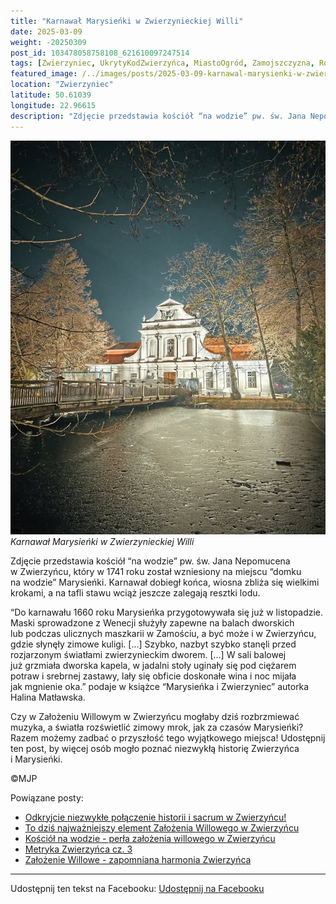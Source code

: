 ```yaml
---
title: "Karnawał Marysieńki w Zwierzynieckiej Willi"
date: 2025-03-09
weight: -20250309
post_id: 103478058758108_621610097247514
tags: [Zwierzyniec, UkrytyKodZwierzyńca, MiastoOgród, Zamojszczyzna, Roztocze, Lubelskie, villarestituta, turystyka, dziedzictwo, zabytki, krajobrazy, TajemnicePrzeszłości, PodróżeWczasie, MagiczneMiejsce, KościółNaWodzie, RomantycznyZwierzyniec]
featured_image: /../images/posts/2025-03-09-karnawal-marysienki-w-zwierzynieckiej-willi.jpg
location: "Zwierzyniec"
latitude: 50.61039
longitude: 22.96615
description: "Zdjęcie przedstawia kościół “na wodzie” pw. św. Jana Nepomucena w Zwierzyńcu, który w 1741 roku został wzniesiony na miejscu “domku na wodzie” Marysie..."
---
```


![Karnawał Marysieńki w Zwierzynieckiej Willi](/images/posts/2025-03-09-karnawal-marysienki-w-zwierzynieckiej-willi.jpg)
*Karnawał Marysieńki w Zwierzynieckiej Willi*

Zdjęcie przedstawia kościół “na wodzie” pw. św. Jana Nepomucena w Zwierzyńcu, który w 1741 roku został wzniesiony na miejscu “domku na wodzie” Marysieńki. Karnawał dobiegł końca, wiosna zbliża się wielkimi krokami, a na tafli stawu wciąż jeszcze zalegają resztki lodu.

“Do karnawału 1660 roku Marysieńka przygotowywała się już w listopadzie. Maski sprowadzone z Wenecji służyły zapewne na balach dworskich lub podczas ulicznych maszkarii w Zamościu, a być może i w Zwierzyńcu, gdzie słynęły zimowe kuligi. [...]
Szybko, nazbyt szybko stanęli przed rozjarzonym światłami zwierzynieckim dworem. [...]
W sali balowej już grzmiała dworska kapela, w jadalni stoły uginały się pod ciężarem potraw i srebrnej zastawy, lały się obficie doskonałe wina i noc mijała jak mgnienie oka.” podaje w książce “Marysieńka i Zwierzyniec” autorka Halina Matławska.

Czy w Założeniu Willowym w Zwierzyńcu mogłaby dziś rozbrzmiewać muzyka, a światła rozświetlić zimowy mrok, jak za czasów Marysieńki?
Razem możemy zadbać o przyszłość tego wyjątkowego miejsca! Udostępnij ten post, by więcej osób mogło poznać niezwykłą historię Zwierzyńca i Marysieńki.



©MJP

Powiązane posty:
- [Odkryjcie niezwykłe połączenie historii i sacrum w Zwierzyńcu!](/posts/odkryjcie-niezwykle-polaczenie-historii-i-sacrum)
- [To dziś najważniejszy element Założenia Willowego w Zwierzyńcu](/posts/to-dzis-najwazniejszy-element-zalozenia-willowego)
- [Kościół na wodzie - perła założenia willowego w Zwierzyńcu](/posts/kosciol-na-wodzie-perla-zalozenia-willowego)
- [Metryka Zwierzyńca cz. 3](/posts/metryka-zwierzyncacz3)
- [Założenie Willowe - zapomniana harmonia Zwierzyńca](/posts/zalozenie-willowe-zapomniana-harmonia-zwierzynca)


---

Udostępnij ten tekst na Facebooku:
[Udostępnij na Facebooku](https://www.facebook.com/sharer/sharer.php?u=https://stowarzyszeniewachniewskiej.pl/posts/karnawal-marysienki-w-zwierzynieckiej-willi)

<script type="application/ld+json">
{
  "@context": "https://schema.org",
  "@type": "BlogPosting",
  "headline": "Karnawał Marysieńki w Zwierzynieckiej Willi",
  "datePublished": "2025-03-09",
  "dateModified": "2025-03-09",
  "author": {
    "@type": "Person",
    "name": "Michał Jan Patyk"
  },
  "publisher": {
    "@type": "Organization",
    "name": "Stowarzyszenie im. Aleksandry Wachniewskiej",
    "logo": {
      "@type": "ImageObject",
      "url": "https://stowarzyszeniewachniewskiej.pl/images/logo/logo.svg"
    }
  },
  "mainEntityOfPage": {
    "@type": "WebPage",
    "@id": "https://stowarzyszeniewachniewskiej.pl/posts/karnawal-marysienki-w-zwierzynieckiej-willi"
  },
  "image": {
    "@type": "ImageObject",
    "url": "https://stowarzyszeniewachniewskiej.pl/images/posts/2025-03-09-karnawal-marysienki-w-zwierzynieckiej-willi.jpg"
  },
  "articleSection": "Dziedzictwo Kulturowe i Zabytki",
  "keywords": "Zwierzyniec, UkrytyKodZwierzyńca, MiastoOgród, Zamojszczyzna, Roztocze, Lubelskie, villarestituta, turystyka, dziedzictwo, zabytki, krajobrazy, TajemnicePrzeszłości, PodróżeWczasie, MagiczneMiejsce, KościółNaWodzie, RomantycznyZwierzyniec",
  "wordCount": 165,
  "articleBody": "Zdjęcie przedstawia kościół “na wodzie” pw. św. Jana Nepomucena w Zwierzyńcu, który w 1741 roku został wzniesiony na miejscu “domku na wodzie” Marysieńki. Karnawał dobiegł końca, wiosna zbliża się wielkimi krokami, a na tafli stawu wciąż jeszcze zalegają resztki lodu.\n\n“Do karnawału 1660 roku Marysieńka przygotowywała się już w listopadzie. Maski sprowadzone z Wenecji służyły zapewne na balach dworskich lub podczas ulicznych maszkarii w Zamościu, a być może i w Zwierzyńcu, gdzie słynęły zimowe kuligi. [...]\nSzybko, nazbyt szybko stanęli przed rozjarzonym światłami zwierzynieckim dworem. [...]\nW sali balowej już grzmiała dworska kapela, w jadalni stoły uginały się pod ciężarem potraw i srebrnej zastawy, lały się obficie doskonałe wina i noc mijała jak mgnienie oka.” podaje w książce “Marysieńka i Zwierzyniec” autorka Halina Matławska.\n\nCzy w Założeniu Willowym w Zwierzyńcu mogłaby dziś rozbrzmiewać muzyka, a światła rozświetlić zimowy mrok, jak za czasów Marysieńki?\nRazem możemy zadbać o przyszłość tego wyjątkowego miejsca! Udostępnij ten post, by więcej osób mogło poznać niezwykłą historię Zwierzyńca i Marysieńki.\n\n               \n\n©MJP",
  "description": "Odkryj piękno Zwierzyńca i jego zabytki.",
  "copyrightHolder": {
    "@type": "Person",
    "name": "Michał Jan Patyk"
  }
}
</script>
<script type="application/ld+json">
{
  "@context": "https://schema.org",
  "@type": "BreadcrumbList",
  "itemListElement": [
    {
      "@type": "ListItem",
      "position": 1,
      "name": "Home",
      "item": "https://stowarzyszeniewachniewskiej.pl"
    },
    {
      "@type": "ListItem",
      "position": 2,
      "name": "posts",
      "item": "https://stowarzyszeniewachniewskiej.pl/posts"
    },
    {
      "@type": "ListItem",
      "position": 3,
      "name": "Karnawał Marysieńki w Zwierzynieckiej Willi",
      "item": "https://stowarzyszeniewachniewskiej.pl/posts/karnawal-marysienki-w-zwierzynieckiej-willi"
    }
  ]
}
</script>
